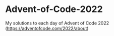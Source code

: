 # Advent-of-Code-2022
My solutions to each day of Advent of Code 2022 (https://adventofcode.com/2022/about)
